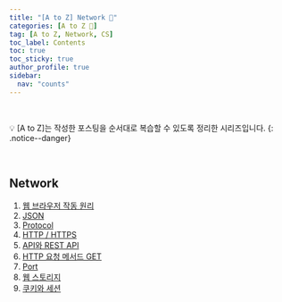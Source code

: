 ```yaml
---
title: "[A to Z] Network 📡"
categories: [A to Z 📌]
tag: [A to Z, Network, CS]
toc_label: Contents
toc: true
toc_sticky: true
author_profile: true
sidebar:
  nav: "counts"
---
```


<br>

💡 [A to Z]는 작성한 포스팅을 순서대로 복습할 수 있도록 정리한 시리즈입니다.
{: .notice--danger}

<br>

## Network

1. [웹 브라우저 작동 원리](https://mynamesieun.github.io/network/%EC%9B%B9-%EB%B8%8C%EB%9D%BC%EC%9A%B0%EC%A0%80-%EC%9E%91%EB%8F%99-%EC%9B%90%EB%A6%AC/)
2. [JSON](https://mynamesieun.github.io/network/JSON/)
3. [Protocol](https://mynamesieun.github.io/network/Protocol/)
4. [HTTP / HTTPS](https://mynamesieun.github.io/network/HTTP,-HTTPS/)
5. [API와 REST API](http://localhost:4000/network/API%EC%99%80-REST-API/)
6. [HTTP 요청 메서드 GET](https://mynamesieun.github.io/network/HTTP-%EC%9A%94%EC%B2%AD-%EB%A9%94%EC%84%9C%EB%93%9C-GET/)
7. [Port](https://mynamesieun.github.io/network/Port/)
8. [웹 스토리지](https://mynamesieun.github.io/network/%EC%9B%B9-%EC%8A%A4%ED%86%A0%EB%A6%AC%EC%A7%80/)
9. [쿠키와 세션](https://mynamesieun.github.io/network/%EC%BF%A0%ED%82%A4%EC%99%80-%EC%84%B8%EC%85%98/)

<br>
